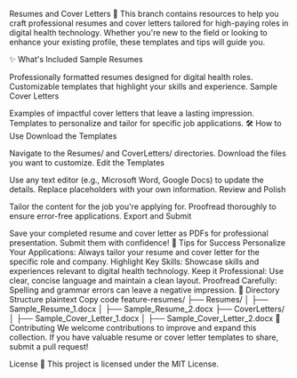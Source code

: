 Resumes and Cover Letters 📄
This branch contains resources to help you craft professional resumes and cover letters tailored for high-paying roles in digital health technology. Whether you're new to the field or looking to enhance your existing profile, these templates and tips will guide you.

✨ What's Included
Sample Resumes

Professionally formatted resumes designed for digital health roles.
Customizable templates that highlight your skills and experience.
Sample Cover Letters

Examples of impactful cover letters that leave a lasting impression.
Templates to personalize and tailor for specific job applications.
🛠️ How to Use
Download the Templates

Navigate to the Resumes/ and CoverLetters/ directories.
Download the files you want to customize.
Edit the Templates

Use any text editor (e.g., Microsoft Word, Google Docs) to update the details.
Replace placeholders with your own information.
Review and Polish

Tailor the content for the job you're applying for.
Proofread thoroughly to ensure error-free applications.
Export and Submit

Save your completed resume and cover letter as PDFs for professional presentation.
Submit them with confidence!
📝 Tips for Success
Personalize Your Applications: Always tailor your resume and cover letter for the specific role and company.
Highlight Key Skills: Showcase skills and experiences relevant to digital health technology.
Keep it Professional: Use clear, concise language and maintain a clean layout.
Proofread Carefully: Spelling and grammar errors can leave a negative impression.
📂 Directory Structure
plaintext
Copy code
feature-resumes/
├── Resumes/
│   ├── Sample_Resume_1.docx
│   ├── Sample_Resume_2.docx
├── CoverLetters/
│   ├── Sample_Cover_Letter_1.docx
│   ├── Sample_Cover_Letter_2.docx
🤝 Contributing
We welcome contributions to improve and expand this collection. If you have valuable resume or cover letter templates to share, submit a pull request!

License 📜
This project is licensed under the MIT License.
